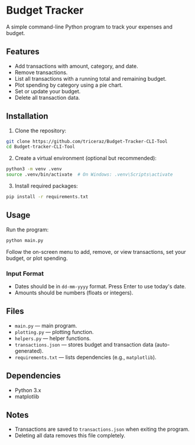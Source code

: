 # Budget Tracker

A simple command-line Python program to track your expenses and budget.

## Features

- Add transactions with amount, category, and date.
- Remove transactions.
- List all transactions with a running total and remaining budget.
- Plot spending by category using a pie chart.
- Set or update your budget.
- Delete all transaction data.

## Installation

1. Clone the repository:

```bash
git clone https://github.com/triceraz/Budget-Tracker-CLI-Tool
cd Budget-tracker-CLI-Tool
````

2. Create a virtual environment (optional but recommended):

```bash
python3 -m venv .venv
source .venv/bin/activate  # On Windows: .venv\Scripts\activate
```

3. Install required packages:

```bash
pip install -r requirements.txt
```

## Usage

Run the program:

```bash
python main.py
```

Follow the on-screen menu to add, remove, or view transactions, set your budget, or plot spending.

### Input Format

* Dates should be in `dd-mm-yyyy` format. Press Enter to use today's date.
* Amounts should be numbers (floats or integers).

## Files

* `main.py` — main program.
* `plotting.py` — plotting function.
* `helpers.py` — helper functions.
* `transactions.json` — stores budget and transaction data (auto-generated).
* `requirements.txt` — lists dependencies (e.g., `matplotlib`).

## Dependencies

* Python 3.x
* matplotlib

## Notes

* Transactions are saved to `transactions.json` when exiting the program.
* Deleting all data removes this file completely.
